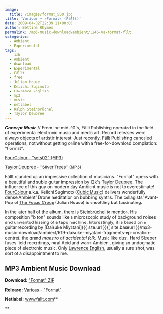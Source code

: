 ```yaml
---
image:
  title: /images/format_500.jpg
title: 'Various – »Format« (Fällt)'
date: 2009-04-02T22:39:11+00:00
author: Bettina Rhymes
permalink: /mp3-music-download/ambient/1146-va-format-fllt
categories:
  - Ambient
  - Experimental
tags:
  - 12k
  - Ambient
  - download
  - Experimental
  - Fällt
  - free
  - Julian House
  - Keiichi Sugimoto
  - Lawrence English
  - mp3
  - music
  - netlabel
  - Ralph Steinbrüchel
  - Taylor Deupree
---
```

***Concept Music*** // From the mid-90's, Fällt Publishing operated in the field of experimental electronic music and media art. Record releases were always objects of artistic interest. Just recently, Fällt Publishing canceled operations, not without getting online with a free-for-download compilation: "Format".

[FourColour - "sets02" (MP3)](http://www.fallt.com/mint/pepper/orderedlist/downloads/download.php?file=http%3A//www.fallt.com/assets/format/sets02.mp3)
  
[Taylor Deupree - "Silver Trees" (MP3)](http://www.fallt.com/mint/pepper/orderedlist/downloads/download.php?file=http%3A//www.fallt.com/assets/format/silver_trees.mp3)

<!--more-->

Fällt rounded up an impressive collection of musicians. "Format" opens with a beautiful and suble guitar impression by 12k's <a href="http://www.myspace.com/taylordeupree" target="_blank">Taylor Deupree</a>. The influence of this guy on modern day Ambient music is not to overestimate! <a href="http://www.myspace.com/fourcolor" target="_blank">FourColour</a> a.k.a. Keiichi Sugimoto (<a href="http://www.cubicmusic.com/" target="_blank">Cubic Music</a>) delivers wonderfully dense Ambient/ Drone meditation on bubbling synths. The collagists' Avant-Pop of <a href="http://www.myspace.com/thefocusgroupsspace" target="_blank">The Focus Group</a> (Julian House) is unsettling but fascinating.

In the later half of the album, there is <a href="http://www.discogs.com/artist/Ralph+Steinbr%C3%BCchel" target="_blank">Steinbrüchel</a> to mention. His composition "b|ton" sounds like a microscopic study of background noises and unwanted hissing of a tape machine. Interestingly, it is based on a guitar recording by [Daisuke Miyatani]({{ site.url }}{{ site.baseurl }}/mp3-music-download/ambient/619-daisuke-miyatani-fragments-ep-creation-centre), the grand _maestro of accidental folk_. Music like dust. <a href="http://www.myspace.com/softsleeper" target="_blank">Hard Sleeper</a> fuses field recordings, rural Acid and warm Ambient, giving an undogmatic piece of electronic music. Only <a href="http://www.lawrenceenglish.com/" target="_blank">Lawrence English</a>, usually a sure shot, was sort of a disappointment to me.

## MP3 Ambient Music Download

**Download:** ["Format" ZIP](http://www.fallt.com/mint/pepper/orderedlist/downloads/download.php?file=http%3A//www.fallt.com/assets/format/format_01.zip)
  
**Release:** <a href="http://www.fallt.com/format" target="_blank">Various - "Format"</a>
  
**Netlabel:** <a href="http://www.fallt.com" target="_blank">www.fallt.com</a>**
  
**